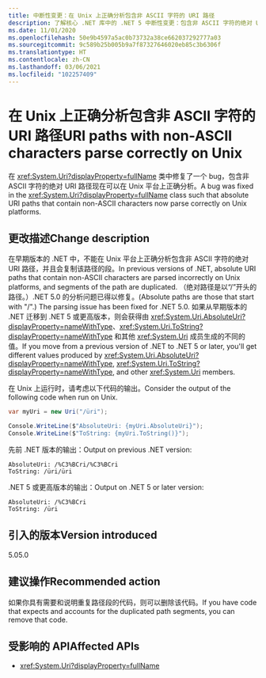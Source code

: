 ```yaml
---
title: 中断性变更：在 Unix 上正确分析包含非 ASCII 字符的 URI 路径
description: 了解核心 .NET 库中的 .NET 5 中断性变更：包含非 ASCII 字符的绝对 URI 路径现可在 Unix 平台上正确分析。
ms.date: 11/01/2020
ms.openlocfilehash: 50e9b4597a5ac0b73732a38ce662037292777a03
ms.sourcegitcommit: 9c589b25b005b9a7f87327646020eb85c3b6306f
ms.translationtype: HT
ms.contentlocale: zh-CN
ms.lasthandoff: 03/06/2021
ms.locfileid: "102257409"
---
```

# <a name="uri-paths-with-non-ascii-characters-parse-correctly-on-unix"></a><span data-ttu-id="24ed3-103">在 Unix 上正确分析包含非 ASCII 字符的 URI 路径</span><span class="sxs-lookup"><span data-stu-id="24ed3-103">URI paths with non-ASCII characters parse correctly on Unix</span></span>

<span data-ttu-id="24ed3-104">在 <xref:System.Uri?displayProperty=fullName> 类中修复了一个 bug，包含非 ASCII 字符的绝对 URI 路径现在可以在 Unix 平台上正确分析。</span><span class="sxs-lookup"><span data-stu-id="24ed3-104">A bug was fixed in the <xref:System.Uri?displayProperty=fullName> class such that absolute URI paths that contain non-ASCII characters now parse correctly on Unix platforms.</span></span>

## <a name="change-description"></a><span data-ttu-id="24ed3-105">更改描述</span><span class="sxs-lookup"><span data-stu-id="24ed3-105">Change description</span></span>

<span data-ttu-id="24ed3-106">在早期版本的 .NET 中，不能在 Unix 平台上正确分析包含非 ASCII 字符的绝对 URI 路径，并且会复制该路径的段。</span><span class="sxs-lookup"><span data-stu-id="24ed3-106">In previous versions of .NET, absolute URI paths that contain non-ASCII characters are parsed incorrectly on Unix platforms, and segments of the path are duplicated.</span></span> <span data-ttu-id="24ed3-107">（绝对路径是以“/”开头的路径。）.NET 5.0 的分析问题已得以修复。</span><span class="sxs-lookup"><span data-stu-id="24ed3-107">(Absolute paths are those that start with "/".) The parsing issue has been fixed for .NET 5.0.</span></span> <span data-ttu-id="24ed3-108">如果从早期版本的 .NET 迁移到 .NET 5 或更高版本，则会获得由 <xref:System.Uri.AbsoluteUri?displayProperty=nameWithType>、<xref:System.Uri.ToString?displayProperty=nameWithType> 和其他 <xref:System.Uri> 成员生成的不同的值。</span><span class="sxs-lookup"><span data-stu-id="24ed3-108">If you move from a previous version of .NET to .NET 5 or later, you'll get different values produced by <xref:System.Uri.AbsoluteUri?displayProperty=nameWithType>, <xref:System.Uri.ToString?displayProperty=nameWithType>, and other <xref:System.Uri> members.</span></span>

<span data-ttu-id="24ed3-109">在 Unix 上运行时，请考虑以下代码的输出。</span><span class="sxs-lookup"><span data-stu-id="24ed3-109">Consider the output of the following code when run on Unix.</span></span>

```csharp
var myUri = new Uri("/üri");

Console.WriteLine($"AbsoluteUri: {myUri.AbsoluteUri}");
Console.WriteLine($"ToString: {myUri.ToString()}");
```

<span data-ttu-id="24ed3-110">先前 .NET 版本的输出：</span><span class="sxs-lookup"><span data-stu-id="24ed3-110">Output on previous .NET version:</span></span>

```text
AbsoluteUri: /%C3%BCri/%C3%BCri
ToString: /üri/üri
```

<span data-ttu-id="24ed3-111">.NET 5 或更高版本的输出：</span><span class="sxs-lookup"><span data-stu-id="24ed3-111">Output on .NET 5 or later version:</span></span>

```text
AbsoluteUri: /%C3%BCri
ToString: /üri
```

## <a name="version-introduced"></a><span data-ttu-id="24ed3-112">引入的版本</span><span class="sxs-lookup"><span data-stu-id="24ed3-112">Version introduced</span></span>

<span data-ttu-id="24ed3-113">5.0</span><span class="sxs-lookup"><span data-stu-id="24ed3-113">5.0</span></span>

## <a name="recommended-action"></a><span data-ttu-id="24ed3-114">建议操作</span><span class="sxs-lookup"><span data-stu-id="24ed3-114">Recommended action</span></span>

<span data-ttu-id="24ed3-115">如果你具有需要和说明重复路径段的代码，则可以删除该代码。</span><span class="sxs-lookup"><span data-stu-id="24ed3-115">If you have code that expects and accounts for the duplicated path segments, you can remove that code.</span></span>

## <a name="affected-apis"></a><span data-ttu-id="24ed3-116">受影响的 API</span><span class="sxs-lookup"><span data-stu-id="24ed3-116">Affected APIs</span></span>

- <xref:System.Uri?displayProperty=fullName>

<!--

### Category

Core .NET libraries

### Affected APIs

- `T:System.Uri`

-->
